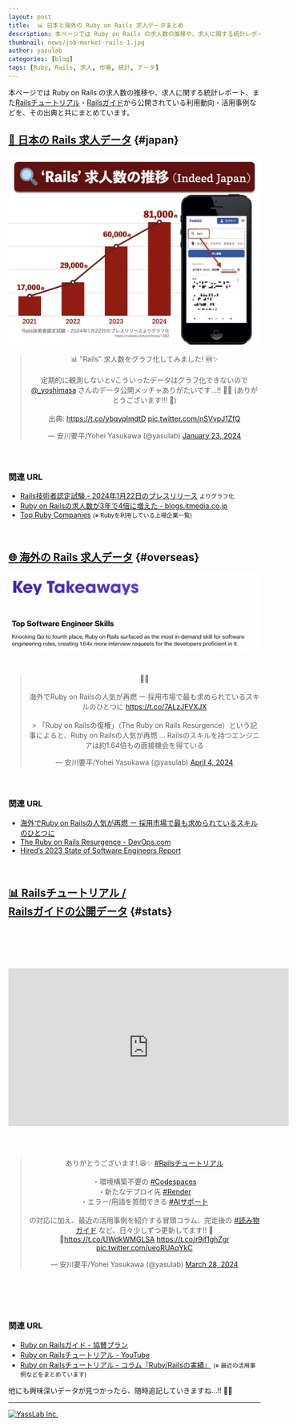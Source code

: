 ```yaml
---
layout: post
title:  📊 日本と海外の Ruby on Rails 求人データまとめ
description: 本ページでは Ruby on Rails の求人数の推移や、求人に関する統計レポート、またRailsチュートリアル・Railsガイドから公開されている利用動向・活用事例などを、その出典と共にまとめています。
thumbnail: news/job-market-rails-1.jpg
author: yasulab
categories: [blog]
tags: [Ruby, Rails, 求人, 市場, 統計, データ]
---
```


本ページでは Ruby on Rails の求人数の推移や、求人に関する統計レポート、また[Railsチュートリアル](https://railstutorial.jp/)・[Railsガイド](https://railsguides.jp/)から公開されている利用動向・活用事例などを、その出典と共にまとめています。

## [🗾 日本の Rails 求人データ](#japan) {#japan}

[!['Rails' 求人数の推移](/img/news/job-market-rails-1.jpg)](/img/news/job-market-rails-1.jpg)

<div class="center" style="margin-bottom: 60px;" align="center">
  <blockquote class="twitter-tweet"><p lang="ja" dir="ltr">📊 &quot;Rails&quot; 求人数をグラフ化してみました! 🆕✨<br><br>定期的に観測しないとvこういったデータはグラフ化できないので <a href="https://twitter.com/_yoshimasa?ref_src=twsrc%5Etfw">@_yoshimasa</a> さんのデータ公開メッチャありがたいです...!! 🙏✨ (ありがとうございます!!! 💖)<br><br>出典: <a href="https://t.co/ybqypImdtD">https://t.co/ybqypImdtD</a> <a href="https://t.co/nSVvpJ1ZfQ">pic.twitter.com/nSVvpJ1ZfQ</a></p>&mdash; 安川要平/Yohei Yasukawa (@yasulab) <a href="https://twitter.com/yasulab/status/1749631318118600814?ref_src=twsrc%5Etfw">January 23, 2024</a></blockquote>
</div>

### 関連 URL

- [Rails技術者認定試験 - 2024年1月22日のプレスリリース](https://railsce.com/archives/1082) <small>よりグラフ化</small>
- [Ruby on Railsの求人数が3年で4倍に増えた - blogs.itmedia.co.jp](https://blogs.itmedia.co.jp/yoshimasa/2024/01/ruby_on_rails34rails7basic33.html)
- [Top Ruby Companies](https://toprubycompanies.info/) <small>(※ Rubyを利用している上場企業一覧)</small>

<br>


## [🌐 海外の Rails 求人データ](#overseas) {#overseas}

!['Rails' 求人数の推移](/img/news/job-market-rails-2.png)

<div class="infogram-embed" data-id="875df761-ea4a-4b02-b76e-24a5c200efe2" data-type="interactive" data-title="Demand for Coding Skills"></div><script>!function(e,n,i,s){var d="InfogramEmbeds";var o=e.getElementsByTagName(n)[0];if(window[d]&&window[d].initialized)window[d].process&&window[d].process();else if(!e.getElementById(i)){var r=e.createElement(n);r.async=1,r.id=i,r.src=s,o.parentNode.insertBefore(r,o)}}(document,"script","infogram-async","https://e.infogram.com/js/dist/embed-loader-min.js");</script>

<br>

<div class="center" style="margin-bottom: 60px;" align="center">
  <blockquote class="twitter-tweet"><p lang="ja" dir="ltr">👀✨<br><br>海外でRuby on Railsの人気が再燃 ー 採用市場で最も求められているスキルのひとつに <a href="https://t.co/7ALzJFVXJX">https://t.co/7ALzJFVXJX</a> <br><br>&gt; 「Ruby on Railsの復権」（The Ruby on Rails Resurgence）という記事によると、Ruby on Railsの人気が再燃 ... Railsのスキルを持つエンジニアは約1.64倍もの面接機会を得ている</p>&mdash; 安川要平/Yohei Yasukawa (@yasulab) <a href="https://twitter.com/yasulab/status/1775808738861150546?ref_src=twsrc%5Etfw">April 4, 2024</a></blockquote>
</div>

### 関連 URL

- [海外でRuby on Railsの人気が再燃 ー 採用市場で最も求められているスキルのひとつに](https://techfeed.io/entries/660de99deb15c67b32adb9f5)
- [The Ruby on Rails Resurgence - DevOps.com](https://devops.com/the-ruby-on-rails-resurgence/)
- [Hired’s 2023 State of Software Engineers Report](https://hired.com/state-of-software-engineers/2023)

<br>


## [📊 Railsチュートリアル /<br class="ignore-pc"> Railsガイドの公開データ](#stats) {#stats}

<div style="margin-bottom: 100px;">
  <script async class="speakerdeck-embed"
   data-slide="10" data-ratio="1.33333333333333" data-id="9dda1c62a9b546bcb15e2941d0f77534"
   src="//speakerdeck.com/assets/embed.js"></script>
</div>

<div class="video" style="margin-bottom: 60px;">
  <iframe width="560" height="315" src="https://www.youtube.com/embed/nbI4WfXwXHk?rel=0&autoplay=0&showinfo=0&controls=1&fs=1&modestbranding=0" frameborder="0" allow="accelerometer; autoplay; encrypted-media; gyroscope; picture-in-picture" allowfullscreen></iframe>
</div>

<div class="center" style="margin-bottom: 100px;" align="center">
  <blockquote class="twitter-tweet"><p lang="ja" dir="ltr">ありがとうございます! 😆✨ <a href="https://twitter.com/hashtag/Rails%E3%83%81%E3%83%A5%E3%83%BC%E3%83%88%E3%83%AA%E3%82%A2%E3%83%AB?src=hash&amp;ref_src=twsrc%5Etfw">#Railsチュートリアル</a><br><br>・環境構築不要の <a href="https://twitter.com/hashtag/Codespaces?src=hash&amp;ref_src=twsrc%5Etfw">#Codespaces</a><br>・新たなデプロイ先 <a href="https://twitter.com/hashtag/Render?src=hash&amp;ref_src=twsrc%5Etfw">#Render</a><br>・エラー/用語を質問できる <a href="https://twitter.com/hashtag/AI%E3%82%B5%E3%83%9D%E3%83%BC%E3%83%88?src=hash&amp;ref_src=twsrc%5Etfw">#AIサポート</a><br><br>の対応に加え、最近の活用事例を紹介する冒頭コラム、完走後の <a href="https://twitter.com/hashtag/%E8%AA%AD%E3%81%BF%E7%89%A9%E3%82%AC%E3%82%A4%E3%83%89?src=hash&amp;ref_src=twsrc%5Etfw">#読み物ガイド</a> など、日々少しずつ更新してます!! 💎🆙<a href="https://t.co/UWdkWMGLSA">https://t.co/UWdkWMGLSA</a> <a href="https://t.co/r9jf1ghZgr">https://t.co/r9jf1ghZgr</a> <a href="https://t.co/ueoRUAqYkC">pic.twitter.com/ueoRUAqYkC</a></p>&mdash; 安川要平/Yohei Yasukawa (@yasulab) <a href="https://twitter.com/yasulab/status/1773197142770757936?ref_src=twsrc%5Etfw">March 28, 2024</a></blockquote>
</div>

### 関連 URL

- [Ruby on Railsガイド - 協賛プラン](https://railsguides.jp/sponsors)
- [Ruby on Railsチュートリアル - YouTube](https://www.youtube.com/watch?v=nbI4WfXwXHk)
- [Ruby on Railsチュートリアル - コラム『Ruby/Railsの実績』](https://railstutorial.jp/message) <small>(※ 最近の活用事例などをまとめています)</small>


他にも興味深いデータが見つかったら、随時追記していきますね...!! 📝💨

-----

[![YassLab Inc.](/img/logos/800x200.png)](/)


